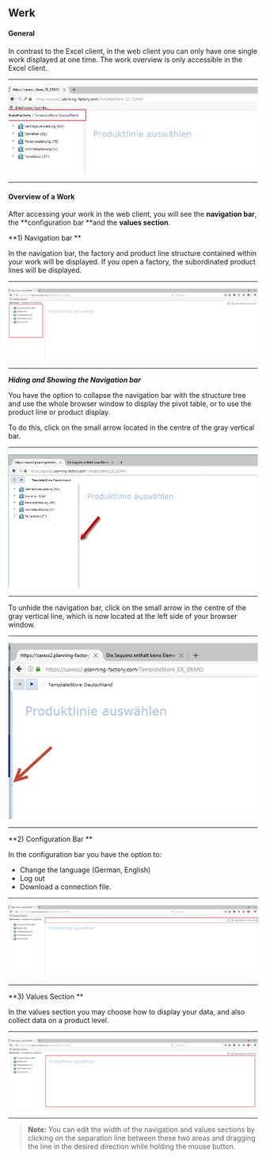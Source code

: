 ## Werk

#### General

In contrast to the Excel client, in the web client you can only have one single work displayed at one time. The work overview is only accessible in the Excel client.

---

![](/assets/w1.png)

---

#### Overview of a Work

After accessing your work in the web client, you will see the **navigation bar**, the **configuration bar **and the **values section**.

**1\) Navigation bar **

In the navigation bar, the factory and product line structure contained within your work will be displayed. If you open a factory, the subordinated product lines will be displayed.

---

![](/assets/w3.png)

---

_**Hiding and Showing the Navigation bar**_

You have the option to collapse the navigation bar with the structure tree and use the whole browser window to display the pivot table, or to use the product line or product display.

To do this, click on the small arrow located in the centre of the gray vertical bar.

---

![](/assets/wfab2.png)

---

To unhide the navigation bar, click on the small arrow in the centre of the gray vertical line, which is now located at the left side of your browser window.

---

![](/assets/wfab3.png)

---

**2\)  Configuration Bar **

In the configuration bar you have the option to:

* Change the language \(German, English\)
* Log out
* Download a connection file.

---

![](/assets/w2.png)

---

**3\) Values Section **

In the values section you may choose how to display your data, and also collect data on a product level.

---

![](/assets/w4.png)

---

> **Note:** You can edit the width of the navigation and values sections by clicking on the separation line between these two areas and dragging the line in the desired direction while holding the mouse button.



